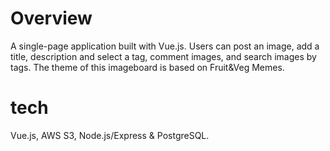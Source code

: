 # Overview

A single-page application built with Vue.js. Users can  post an image, add a title, description and select a tag, comment images, and search images by tags.
The theme of this imageboard is based on Fruit&Veg Memes.

# tech

Vue.js, AWS S3, Node.js/Express & PostgreSQL.
